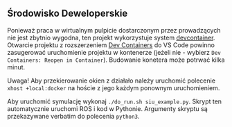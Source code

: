 ## Środowisko Deweloperskie

Ponieważ praca w wirtualnym pulpicie dostarczonym przez prowadzących
nie jest zbytnio wygodna, ten projekt wykorzystuje system [devcontainer](https://containers.dev/).
Otwarcie projektu z rozszerzeniem [Dev Containers](https://marketplace.visualstudio.com/items?itemName=ms-vscode-remote.remote-containers)
do VS Code powinno zasugerować uruchomienie projektu w kontenerze (jeżeli nie - wybierz `Dev Containers: Reopen in Container`).
Budowanie konetera może potrwać kilka minut.

Uwaga! Aby przekierowanie okien z działało należy uruchomić polecenie `xhost +local:docker` na hoście
z jego każdym ponownym uruchomieniem.

Aby uruchomić symulację wykonaj `./do_run.sh siu_example.py`. Skrypt ten automatycznie uruchomi ROS
i kod w Pythonie. Argumenty skryptu są przekazywane verbatim do polecenia `python3`.

